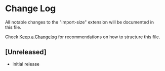 # Change Log
All notable changes to the "import-size" extension will be documented in this file.

Check [Keep a Changelog](http://keepachangelog.com/) for recommendations on how to structure this file.

## [Unreleased]
- Initial release